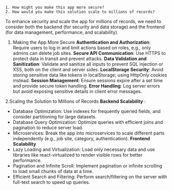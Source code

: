 
    1. How might you make this app more secure?
    2. How would you make this solution scale to millions of records?
  

To enhance security and scale the app for millions of records, we need to consider both the backend (for security and data storage) and the frontend (for data management, performance, and scalability). 

 1. Making the App More Secure
 **Authentication and Authorization**: Require users to log in and limit actions based on roles, e.g., only admins can delete job sites.
 **Secure API Communication**: Use HTTPS to protect data in transit and prevent attacks.
 **Data Validation and Sanitization**: Validate and sanitize all inputs to prevent SQL injection or XSS, both on the client and server sides.
 **LocalStorage Security**: Avoid storing sensitive data like tokens in localStorage; using HttpOnly cookies instead.
 **Session Management**: Ensure sessions expire after a set time and provide secure token handling.
 **Error Handling**: Log server errors but avoid exposing sensitive details in client error messages.

2.Scaling the Solution to Millions of Records
**Backend Scalability** :
- Database Optimization: Use indexes for frequently queried fields, and consider partitioning for large datasets.
- Database Query Optimization: Optimize queries with efficient joins and pagination to reduce server load. 
- Microservices: Break the app into microservices to scale different parts independently (e.g., job site, category, authentication). 
**Frontend Scalability** 
- Lazy Loading and Virtualization: Load only necessary data and use libraries like react-virtualized to render visible rows for better performance. 
- Pagination and Infinite Scroll: Implement pagination or infinite scrolling to load small chunks of data at a time.
- Efficient Search and Filtering: Perform search/filtering on the server with full-text search to speed up queries.

  
